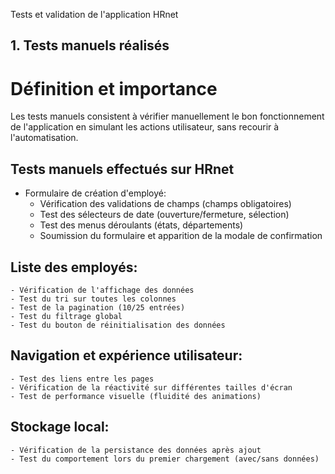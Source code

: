 Tests et validation de l'application HRnet

## 1. Tests manuels réalisés

# Définition et importance

Les tests manuels consistent à vérifier manuellement le bon fonctionnement de l'application en simulant les actions utilisateur, sans recourir à l'automatisation.

## Tests manuels effectués sur HRnet

- Formulaire de création d'employé:
  - Vérification des validations de champs (champs obligatoires)
  - Test des sélecteurs de date (ouverture/fermeture, sélection)
  - Test des menus déroulants (états, départements)
  - Soumission du formulaire et apparition de la modale de confirmation

## Liste des employés:

    - Vérification de l'affichage des données
    - Test du tri sur toutes les colonnes
    - Test de la pagination (10/25 entrées)
    - Test du filtrage global
    - Test du bouton de réinitialisation des données

## Navigation et expérience utilisateur:

    - Test des liens entre les pages
    - Vérification de la réactivité sur différentes tailles d'écran
    - Test de performance visuelle (fluidité des animations)

## Stockage local:

    - Vérification de la persistance des données après ajout
    - Test du comportement lors du premier chargement (avec/sans données)
